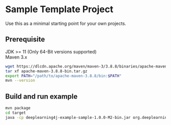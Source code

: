 # Sample Template Project
Use this as a minimal starting point for your own projects.

## Prerequisite
JDK >= 11 (Only 64-Bit versions supported)  
Maven 3.x
```bash
wget https://dlcdn.apache.org/maven/maven-3/3.8.8/binaries/apache-maven-3.8.8-bin.tar.gz
tar xf apache-maven-3.8.8-bin.tar.gz
export PATH="/path/to/apache-maven-3.8.8/bin:$PATH"
mvn --version
```

## Build and run example

```bash
mvn package
cd target
java -cp deeplearning4j-example-sample-1.0.0-M2-bin.jar org.deeplearning4j.examples.sample.LeNetMNIST
```
